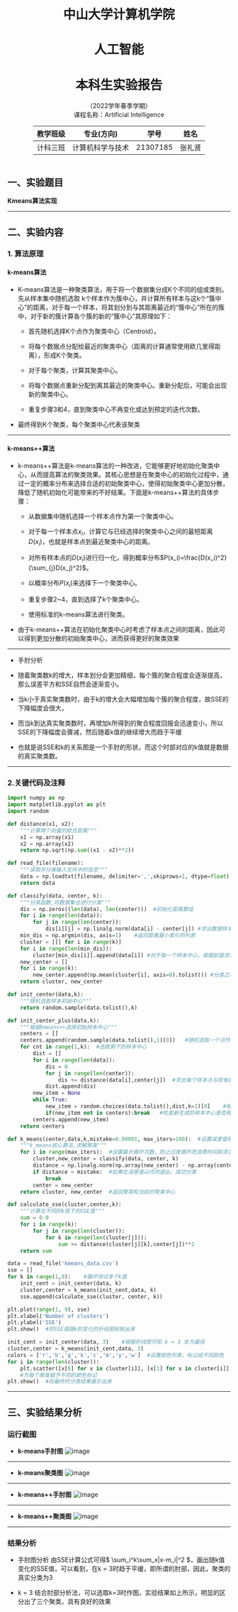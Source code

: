  <h1><center>中山大学计算机学院</center></h1>
 <h1><center>人工智能</center></h1>
 <h1><center>本科生实验报告</center></h1>
 <center>（2022学年春季学期）</center>

<center> 课程名称：Artificial Intelligence</center>
<style>
.center 
{
    width: auto;
    display: table;
    margin-left: auto;
    margin-right: auto;
}
</style>

<div class="center">

|教学班级|专业(方向)|学号|姓名|
| :---: |:----: |:---: | :---: |
| 计科三班 | 计算机科学与技术 |21307185 |张礼贤 |

</div>

## 一、实验题目
**Kmeans算法实现**

---

## 二、实验内容
### 1. 算法原理
#### k-means算法
* K-means算法是一种聚类算法，用于将一个数据集分成K个不同的组或类别。先从样本集中随机选取 k个样本作为簇中心，并计算所有样本与这k个“簇中心”的距离，对于每一个样本，将其划分到与其距离最近的“簇中心”所在的簇中，对于新的簇计算各个簇的新的“簇中心”其原理如下：
    * 首先随机选择K个点作为聚类中心（Centroid）。

    * 将每个数据点分配给最近的聚类中心（距离的计算通常使用欧几里得距离），形成K个聚类。

    * 对于每个聚类，计算其聚类中心。

    * 将每个数据点重新分配到离其最近的聚类中心。重新分配后，可能会出现新的聚类中心。

    * 重复步骤3和4，直到聚类中心不再变化或达到预定的迭代次数。
* 最终得到K个聚类，每个聚类中心代表该聚类

---

#### k-means++算法
* k-means++算法是k-means算法的一种改进，它能够更好地初始化聚类中心，从而提高算法的聚类效果。其核心思想是在聚类中心的初始化过程中，通过一定的概率分布来选择合适的初始聚类中心，使得初始聚类中心更加分散，降低了随机初始化可能带来的不好结果。下面是k-means++算法的具体步骤：

    * 从数据集中随机选择一个样本点作为第一个聚类中心。

    * 对于每一个样本点$x_i$，计算它与已经选择的聚类中心之间的最短距离$D(x_i)$，也就是样本点到最近聚类中心的距离。

    * 对所有样本点的$D(x_i)$进行归一化，得到概率分布$P(x_i)=\frac{D(x_i)^2}{\sum_{j}D(x_j)^2}$。

    * 以概率分布$P(x_i)$来选择下一个聚类中心。

    * 重复步骤2~4，直到选择了k个聚类中心。

    * 使用标准的k-means算法进行聚类。

* 由于k-means++算法在初始化聚类中心时考虑了样本点之间的距离，因此可以得到更加分散的初始聚类中心，进而获得更好的聚类效果


---

* 手肘分析
* 随着聚类数k的增大，样本划分会更加精细，每个簇的聚合程度会逐渐提高，那么误差平方和SSE自然会逐渐变小。

* 当k小于真实聚类数时，由于k的增大会大幅增加每个簇的聚合程度，故SSE的下降幅度会很大，

* 而当k到达真实聚类数时，再增加k所得到的聚合程度回报会迅速变小，所以SSE的下降幅度会骤减，然后随着k值的继续增大而趋于平缓

* 也就是说SSE和k的关系图是一个手肘的形状，而这个时部对应的k值就是数据的真实聚类数。

---

### 2.关键代码及注释
```py
import numpy as np
import matplotlib.pyplot as plt
import random

def distance(x1, x2):
    """计算两个向量的欧氏距离"""
    x1 = np.array(x1)
    x2 = np.array(x2)
    return np.sqrt(np.sum((x1 - x2)**2))

def read_file(filename):
    """读取并分离输入文件中的信息"""
    data = np.loadtxt(filename, delimiter=',',skiprows=1, dtype=float)  # 跳过第一行读取，类型为float
    return data

def classify(data, center, k):
    """分类函数,将数据集合进行分类"""
    dis = np.zeros((len(data), len(center)))  #初始化距离数组
    for i in range(len(data)):
        for j in range(len(center)):
            dis[i][j] = np.linalg.norm(data[i] - center[j]) #求出数据样本距离给定的数据中心的距离
    min_dis = np.argmin(dis, axis=1)    #返回距离最小索引的列表
    cluster = [[] for i in range(k)]
    for i in range(len(min_dis)):
        cluster[min_dis[i]].append(data[i]) #对于每一个样本中心，根据前面求得的min_dis列表的值进行归类
    new_center = []
    for i in range(k):
        new_center.append(np.mean(cluster[i], axis=0).tolist()) #分类之后再根据得到的分类结果求出每个数据集合的中心
    return cluster, new_center

def init_center(data,k):
    """随机选取样本初始中心"""
    return random.sample(data.tolist(),k)

def init_center_plus(data,k):
    """根据kmeans++选择初始样本中心"""
    centers = []
    centers.append(random.sample(data.tolist(),1)[0])   #随机选取一个点作为初始样本中心
    for cnt in range(1,k):  #选取剩下的样本中心
        dist = []
        for i in range(len(data)):
            dis = 0
            for j in range(len(center)):
                dis += distance(data[i],center[j])  #求出每个样本点与现有的样本中心的距离之和
            dist.append(dis)
        new_item = None
        while True:
            new_item = random.choices(data.tolist(),dist,k=1)[0]    #根绝dist数组设置权重，生成权重数组，选择新的中心
            if(new_item not in centers):break   #检查新生成的样本中心是否再原来已有的样本中心中，如果在则继续
        centers.append(new_item)
    return centers

def k_means(center,data,k,mistake=0.00001, max_iters=100):  #设置误差值和最大循环次数
    """k_means核心算法,求解聚类"""
    for i in range(max_iters):  #设置最大循环次数，防止过度循环而浪费时间和资源
        cluster,new_center = classify(data, center, k)
        distance = np.linalg.norm(np.array(new_center) - np.array(center))
        if distance < mistake:  #如果在误差值以内则退出，成功分类
            break
        center = new_center
    return cluster, new_center  #返回聚类和当前的聚类中心

def calculate_sse(cluster,center,k):
    """计算在不同的k值下的SSE值"""
    sum = 0.0
    for i in range(k):
        for j in range(len(cluster)):
            for k in range(len(cluster[j])):
                sum += distance(cluster[j][k],center[j])**2
    return sum

data = read_file('kmeans_data.csv')
sse = []
for k in range(1,9):    #循环测试多个k值
    init_cent = init_center(data, k)
    cluster,center = k_means(init_cent,data, k)
    sse.append(calculate_sse(cluster, center, k))

plt.plot(range(1, 9), sse)
plt.xlabel('Number of clusters')
plt.ylabel('SSE')
plt.show()  #将SSE值随k的变化的折线图绘制出来

init_cent = init_center(data, 3)    #根据折线图可知 k = 3 处为最佳
cluster,center = k_means(init_cent,data, 3)
colors = ['r','b','g','k','c','m','y','w']  #设置颜色列表，标记成不同颜色
for i in range(len(cluster)):
    plt.scatter([x[0] for x in cluster[i]], [x[1] for x in cluster[i]], c=colors[i%len(colors)],cmap = 'viridis')
    #为每个聚类赋予不同的颜色标记
plt.show()  #将最终的分类结果展示出来

```

---

## 三、实验结果分析
### 运行截图
* **k-means手肘图**
    <img src = "https://note.youdao.com/yws/api/personal/file/WEBeb99a97c712bb0334693dc941df02512?method=download&shareKey=34e12a7d0f7cd06f73a3c5e65714a451" alt = "image">

---

* **k-means聚类图**
    <img src = "https://note.youdao.com/yws/api/personal/file/WEBbb4739a6f5c3b9ffb3ee726f8e685bbb?method=download&shareKey=718d6fab78bd5adc6375a3d347abfbea" alt = "image">

---

* **k-means++手肘图**
    <img src = "https://note.youdao.com/yws/api/personal/file/WEBa21d5262264ec041113f21920ffa5855?method=download&shareKey=eb4d641de95498d734eaefcb39b4dd25" alt = "image">

---

* **k-means++聚类图**
    <img src = "https://note.youdao.com/yws/api/personal/file/WEBe35afabb566ba2f4e5739d7e9c0b8f9f?method=download&shareKey=cb167ff23f9cba40802d51591c20b5ea" alt = "image">

---

### 结果分析
* 手肘图分析
由SSE计算公式可得$ \sum_i^k\sum_x|x-m_i|^2 $，画出随k值变化的SSE值，可以看到，在k = 3时趋于平缓，即所谓的肘部，因此，聚类的真实分类为3

* k = 3
结合肘部分析法，可以选取k=3时作图，实验结果如上所示，明显的区分出了三个聚类，具有良好的效果
